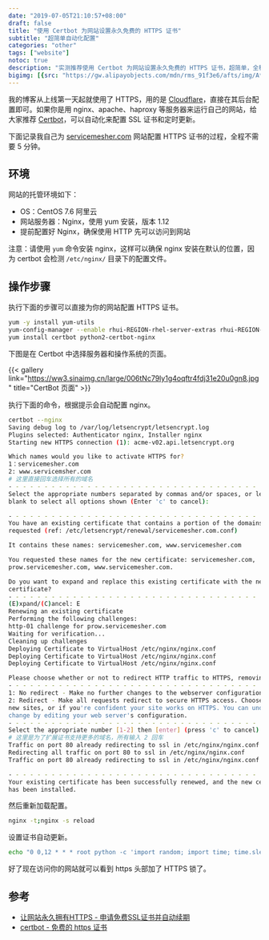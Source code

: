 ```yaml
---
date: "2019-07-05T21:10:57+08:00"
draft: false
title: "使用 Certbot 为网站设置永久免费的 HTTPS 证书"
subtitle: "超简单自动化配置"
categories: "other"
tags: ["website"]
notoc: true
description: "实测推荐使用 Certbot 为网站设置永久免费的 HTTPS 证书，超简单，全程不用五分钟！"
bigimg: [{src: "https://gw.alipayobjects.com/mdn/rms_91f3e6/afts/img/A*vgIcRYO8HKEAAAAAAAAAAABkARQnAQ", desc: "Image via tatoglubilisim.com"}]
---
```


我的博客从上线第一天起就使用了 HTTPS，用的是 [Cloudflare](https://www.cloudflare.com/zh-cn/)，直接在其后台配置即可。如果你是用 nginx、apache、haproxy 等服务器来运行自己的网站，给大家推荐 [Certbot](https://certbot.eff.org/)，可以自动化来配置 SSL 证书和定时更新。

下面记录我自己为 [servicemesher.com](https://www.servicemesher.com) 网站配置 HTTPS 证书的过程，全程不需要 5 分钟。

## 环境

网站的托管环境如下：

- OS：CentOS 7.6 阿里云
- 网站服务器：Nginx，使用 yum 安装，版本 1.12
- 提前配置好 Nginx，确保使用 HTTP 先可以访问到网站

注意：请使用 `yum` 命令安装 nginx，这样可以确保 nginx 安装在默认的位置，因为 certbot 会检测 `/etc/nginx/` 目录下的配置文件。

## 操作步骤

执行下面的步骤可以直接为你的网站配置 HTTPS 证书。

```bash
yum -y install yum-utils
yum-config-manager --enable rhui-REGION-rhel-server-extras rhui-REGION-rhel-server-optional
yum install certbot python2-certbot-nginx
```
下图是在 Certbot 中选择服务器和操作系统的页面。

{{< gallery link="https://ww3.sinaimg.cn/large/006tNc79ly1g4oqftr4fdj31e20u0gn8.jpg" title="CertBot 页面" >}}

执行下面的命令，根据提示会自动配置 nginx。

```bash
certbot --nginx
Saving debug log to /var/log/letsencrypt/letsencrypt.log
Plugins selected: Authenticator nginx, Installer nginx
Starting new HTTPS connection (1): acme-v02.api.letsencrypt.org

Which names would you like to activate HTTPS for?
1：servicemesher.com
2: www.servicemsher.com
# 这里直接回车选择所有的域名
- - - - - - - - - - - - - - - - - - - - - - - - - - - - - - - - - - - - - - - -
Select the appropriate numbers separated by commas and/or spaces, or leave input
blank to select all options shown (Enter 'c' to cancel):

- - - - - - - - - - - - - - - - - - - - - - - - - - - - - - - - - - - - - - - -
You have an existing certificate that contains a portion of the domains you
requested (ref: /etc/letsencrypt/renewal/servicemesher.com.conf)

It contains these names: servicemesher.com, www.servicemesher.com

You requested these names for the new certificate: servicemesher.com,
prow.servicemesher.com, www.servicemesher.com.

Do you want to expand and replace this existing certificate with the new
certificate?
- - - - - - - - - - - - - - - - - - - - - - - - - - - - - - - - - - - - - - - -
(E)xpand/(C)ancel: E
Renewing an existing certificate
Performing the following challenges:
http-01 challenge for prow.servicemesher.com
Waiting for verification...
Cleaning up challenges
Deploying Certificate to VirtualHost /etc/nginx/nginx.conf
Deploying Certificate to VirtualHost /etc/nginx/nginx.conf
Deploying Certificate to VirtualHost /etc/nginx/nginx.conf

Please choose whether or not to redirect HTTP traffic to HTTPS, removing HTTP access.
- - - - - - - - - - - - - - - - - - - - - - - - - - - - - - - - - - - - - - - -
1: No redirect - Make no further changes to the webserver configuration.
2: Redirect - Make all requests redirect to secure HTTPS access. Choose this for
new sites, or if you're confident your site works on HTTPS. You can undo this
change by editing your web server's configuration.
- - - - - - - - - - - - - - - - - - - - - - - - - - - - - - - - - - - - - - - -
Select the appropriate number [1-2] then [enter] (press 'c' to cancel):
# 这里是为了扩展证书支持更多的域名，所有输入 2 回车
Traffic on port 80 already redirecting to ssl in /etc/nginx/nginx.conf
Redirecting all traffic on port 80 to ssl in /etc/nginx/nginx.conf
Traffic on port 80 already redirecting to ssl in /etc/nginx/nginx.conf

- - - - - - - - - - - - - - - - - - - - - - - - - - - - - - - - - - - - - - - -
Your existing certificate has been successfully renewed, and the new certificate
has been installed.
```

然后重新加载配置。

```bash
nginx -t;nginx -s reload
```

设置证书自动更新。

```bash
echo "0 0,12 * * * root python -c 'import random; import time; time.sleep(random.random() * 3600)' && certbot renew" | sudo tee -a /etc/crontab > /dev/null
```

好了现在访问你的网站就可以看到 https 头部加了 HTTPS 锁了。

## 参考

- [让网站永久拥有HTTPS - 申请免费SSL证书并自动续期](https://blog.csdn.net/xs18952904/article/details/79262646)
- [certbot - 免费的 https 证书](https://certbot.eff.org/lets-encrypt/centosrhel7-nginx)